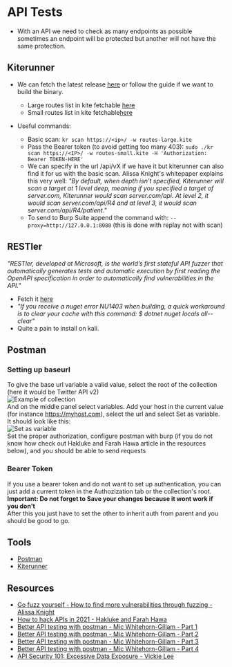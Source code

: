 # API Tests

- With an API we need to check as many endpoints as possible sometimes an endpoint will be protected but another will not have the same protection.

## Kiterunner

- We can fetch the latest release [here](https://github.com/assetnote/kiterunner) or follow the guide if we want to build the binary.
  - Large routes list in kite fetchable [here](https://wordlists-cdn.assetnote.io/data/kiterunner/routes-large.kite.tar.gz)
  - Small routes list in kite fetchable[here](https://wordlists-cdn.assetnote.io/data/kiterunner/routes-small.kite.tar.gz)

- Useful commands:
  - Basic scan: `kr scan https://<ip>/ -w routes-large.kite`
  - Pass the Bearer token (to avoid getting too many 403): `sudo ./kr scan https://<IP>/ -w routes-small.kite -H 'Authorization: Bearer TOKEN-HERE'`
  - We can specify in the url /api/vX if we have it but kiterunner can also find it for us with the basic scan.
    Alissa Knight's whitepaper explains this very well: *"By default, when depth isn’t specified, Kiterunner will scan a target at 1 level deep, meaning if you specified a target of server.com, Kiterunner would scan server.com/api. At level 2, it would scan server.com/api/R4 and at level 3, it would scan server.com/api/R4/patient."*
  - To send to Burp Suite append the command with: `--proxy=http://127.0.0.1:8080` (this is done with replay not with scan)

## RESTler

*"RESTler, developed at Microsoft, is the world’s first stateful API fuzzer that automatically generates tests and automatic execution by first reading the OpenAPI specification in order to automatically find vulnerabilities in the API."*

- Fetch it [here](https://github.com/microsoft/restler-fuzzer)
- *"If you receive a nuget error NU1403 when building, a quick workaround is to clear your cache with this command: $ dotnet nuget locals all--clear"*
- Quite a pain to install on kali.

## Postman

### Setting up baseurl

To give the base url variable a valid value, select the root of the collection (here it would be Twitter API v2)  
![Example of collection](https://www.postman.com/_mk-www/assets/downloads/postman-downloads-product-screen.svg)  
And on the middle panel select variables. Add your host in the current value (for instance https://myhost.com), select the url and select Set as variable.  
It should look like this:  
![Set as variable](https://csbygb.github.io/img/current-value.png)  
Set the proper authorization, configure postman with burp (if you do not know how check out Hakluke and Farah Hawa article in the resources below), and you should be able to send requests

### Bearer Token

If you use a bearer token and do not want to set up authentication, you can just add a current token in the Authozization tab or the collection's root.
**Important: Do not forget to Save your changes because it wont work if you don't**  
After this you just have to set the other to inherit auth from parent and you should be good to go.

## Tools

- [Postman](https://www.postman.com/downloads/)
- [Kiterunner](https://github.com/assetnote/kiterunner)

## Resources

- [Go fuzz yourself - How to find more vulnerabilities through fuzzing - Alissa Knight](https://labs.detectify.com/2021/08/31/go-fuzz-yourself-how-to-find-more-vulnerabilities-in-apis-through-fuzzing-whitepaper-download/?utm_source=referral&utm_medium=referral&utm_campaign=alissaknight)
- [How to hack APIs in 2021 - Hakluke and Farah Hawa](https://labs.detectify.com/2021/08/10/how-to-hack-apis-in-2021/)
- [Better API testing with postman - Mic Whitehorn-Gillam - Part 1](https://www.secureideas.com/blog/2019/03/better-api-penetration-testing-with-postman-part-1.html)
- [Better API testing with postman - Mic Whitehorn-Gillam - Part 2](https://www.secureideas.com/blog/2019/03/better-api-penetration-testing-with-postman-part-2.html)
- [Better API testing with postman - Mic Whitehorn-Gillam - Part 3](https://www.secureideas.com/blog/2019/04/better-api-penetration-testing-with-postman-part-3.html)
- [Better API testing with postman - Mic Whitehorn-Gillam - Part 4](https://www.secureideas.com/blog/2019/06/better-api-penetration-testing-with-postman-part-4.html)
- [API Security 101: Excessive Data Exposure - Vickie Lee](https://blog.shiftleft.io/api-security-101-excessive-data-exposure-a730d351fbae)
